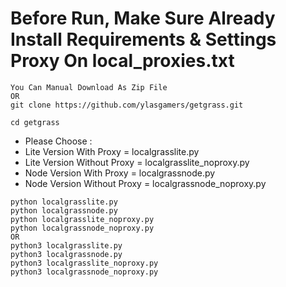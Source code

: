 # Before Run, Make Sure Already Install Requirements & Settings Proxy On local_proxies.txt
```
You Can Manual Download As Zip File
OR
git clone https://github.com/ylasgamers/getgrass.git
```
```
cd getgrass
```
- Please Choose :
- Lite Version With Proxy = localgrasslite.py
- Lite Version Without Proxy = localgrasslite_noproxy.py
- Node Version With Proxy = localgrassnode.py
- Node Version Without Proxy = localgrassnode_noproxy.py
```
python localgrasslite.py
python localgrassnode.py
python localgrasslite_noproxy.py
python localgrassnode_noproxy.py
OR
python3 localgrasslite.py
python3 localgrassnode.py
python3 localgrasslite_noproxy.py
python3 localgrassnode_noproxy.py
```
